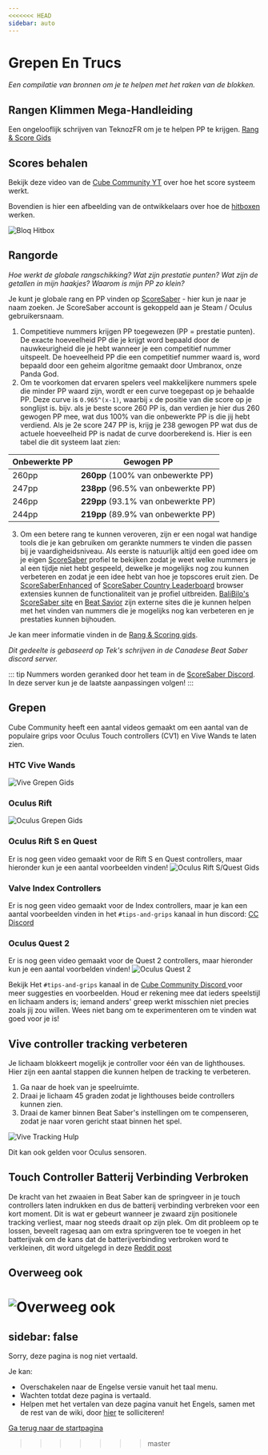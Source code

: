 ```yaml
---
<<<<<<< HEAD
sidebar: auto
---
```


# Grepen En Trucs
_Een compilatie van bronnen om je te helpen met het raken van de blokken._

## Rangen Klimmen Mega-Handleiding
Een ongelooflijk schrijven van TeknozFR om je te helpen PP te krijgen. [Rang & Score Gids](./ranking-guide)

## Scores behalen
Bekijk deze video van de [Cube Community YT](https://www.youtube.com/channel/UCdG9zS8jVcQIKl7plwWXUkg) over hoe het score systeem werkt.

<YouTube url='https://www.youtube.com/watch?v=rVbXCGddspA' />

Bovendien is hier een afbeelding van de ontwikkelaars over hoe de [hitboxen](https://twitter.com/Split82/status/979365834324889600) werken.

![Bloq Hitbox](~@images/mapping/hitbox-from-split.jpg)

## Rangorde
*Hoe werkt de globale rangschikking? Wat zijn prestatie punten? Wat zijn de getallen in mijn haakjes? Waarom is mijn PP zo klein?*

Je kunt je globale rang en PP vinden op [ScoreSaber](https://scoresaber.com/global) - hier kun je naar je naam zoeken. Je ScoreSaber account is gekoppeld aan je Steam / Oculus gebruikersnaam.

1. Competitieve nummers krijgen PP toegewezen (PP = prestatie punten). De exacte hoeveelheid PP die je krijgt word bepaald door de nauwkeurigheid die je hebt wanneer je een competitief nummer uitspeelt. De hoeveelheid PP die een competitief nummer waard is, word bepaald door een geheim algoritme gemaakt door Umbranox, onze Panda God.
2. Om te voorkomen dat ervaren spelers veel makkelijkere nummers spele die minder PP waard zijn, wordt er een curve toegepast op je behaalde PP. Deze curve is `0.965^(x-1)`, waarbij `x` de positie van die score op je songlijst is. bijv. als je beste score 260 PP is, dan verdien je hier dus 260 gewogen PP mee, wat dus 100% van die onbewerkte PP is die jij hebt verdiend. Als je 2e score 247 PP is, krijg je 238 gewogen PP wat dus de actuele hoeveelheid PP is nadat de curve doorberekend is. Hier is een tabel die dit systeem laat zien:

| Onbewerkte PP | Gewogen PP                           |
| ------------- | ------------------------------------ |
| 260pp         | **260pp** (100% van onbewerkte PP)   |
| 247pp         | **238pp** (96.5% van onbewerkte PP)  |
| 246pp         | **229pp** (93.1% van onbewerkte PP)  |
| 244pp         | **219pp**  (89.9% van onbewerkte PP) |

3. Om een betere rang te kunnen veroveren, zijn er een nogal wat handige tools die je kan gebruiken om gerankte nummers te vinden die passen bij je vaardigheidsniveau. Als eerste is natuurlijk altijd een goed idee om je eigen [ScoreSaber](https://scoresaber.com/global) profiel te bekijken zodat je weet welke nummers je al een tijdje niet hebt gespeeld, dewelke je mogelijks nog zou kunnen verbeteren en zodat je een idee hebt van hoe je topscores eruit zien. De [ScoreSaberEnhanced](https://github.com/Splamy/ScoreSaberEnhanced#readme) of [ScoreSaber Country Leaderboard](https://github.com/motzel/ScoreSaberCountryLeaderboard#readme) browser extensies kunnen de functionaliteit van je profiel uitbreiden. [BaliBilo's ScoreSaber site](https://scoresaber.balibalo.xyz/peepee) en [Beat Savior](https://www.beatsavior.io/) zijn externe sites die je kunnen helpen met het vinden van nummers die je mogelijks nog kan verbeteren en je prestaties kunnen bijhouden.

Je kan meer informatie vinden in de [Rang & Scoring gids](./ranking-guide.md).

*Dit gedeelte is gebaseerd op Tek's schrijven in de Canadese Beat Saber discord server.*

::: tip Nummers worden geranked door het team in de [ScoreSaber Discord](https://discord.gg/WpuDMwU). In deze server kun je de laatste aanpassingen volgen! :::

## Grepen
Cube Community heeft een aantal videos gemaakt om een aantal van de populaire grips voor Oculus Touch controllers (CV1) en Vive Wands te laten zien.

### HTC Vive Wands
<YouTube url='https://www.youtube.com/watch?v=G7x_wb7RrgU' />

![Vive Grepen Gids](~@images/grips-and-tricks/vive-grips-guide.jpg)

### Oculus Rift
<YouTube url='https://www.youtube.com/watch?v=XFt90q69aEA' />

![Oculus Grepen Gids](~@images/grips-and-tricks/oculus-grips-guide.jpg)

### Oculus Rift S en Quest
Er is nog geen video gemaakt voor de Rift S en Quest controllers, maar hieronder kun je een aantal voorbeelden vinden! ![Oculus Rift S/Quest Gids](~@images/grips-and-tricks/touch2-grips.jpg)

### Valve Index Controllers
Er is nog geen video gemaakt voor de Index controllers, maar je kan een aantal voorbeelden vinden in het `#tips-and-grips` kanaal in hun discord: [CC Discord](https://discord.gg/dwe8mbC)

### Oculus Quest 2
Er is nog geen video gemaakt voor de Quest 2 controllers, maar hieronder kun je een aantal voorbelden vinden! ![Oculus Quest 2](~@images/grips-and-tricks/touch3-grips.jpg)

Bekijk Het `#tips-and-grips` kanaal in de [Cube Community Discord ](https://discord.gg/dwe8mbC) voor meer suggesties en voorbeelden. Houd er rekening mee dat ieders speelstijl en lichaam anders is; iemand anders' greep werkt misschien niet precies zoals jij zou willen. Wees niet bang om te experimenteren om te vinden wat goed voor je is!

## Vive controller tracking verbeteren
Je lichaam blokkeert mogelijk je controller voor één van de lighthouses. Hier zijn een aantal stappen die kunnen helpen de tracking te verbeteren.

1. Ga naar de hoek van je speelruimte.
2. Draai je lichaam 45 graden zodat je lighthouses beide controllers kunnen zien.
3. Draai de kamer binnen Beat Saber's instellingen om te compenseren, zodat je naar voren gericht staat binnen het spel.

![Vive Tracking Hulp](~@images/grips-and-tricks/vive-tracking-help.gif)

Dit kan ook gelden voor Oculus sensoren.

## Touch Controller Batterij Verbinding Verbroken
De kracht van het zwaaien in Beat Saber kan de springveer in je touch controllers laten indrukken en dus de batterij verbinding verbreken voor een kort moment. Dit is wat er gebeurt wanneer je zwaard zijn positionele tracking verliest, maar nog steeds draait op zijn plek. Om dit probleem op te lossen, beveelt ragesaq aan om extra springveren toe te voegen in het batterijvak om de kans dat de batterijverbinding verbroken word te verkleinen, dit word uitgelegd in deze [Reddit post](https://www.reddit.com/r/oculus/comments/a2h7o4/psa_adding_an_additional_spring_to_the_battery/?st=JR9Q7OEZ&sh=a7a3d091)

## Overweeg ook
![Overweeg ook](~@images/grips-and-tricks/allow-adequate-room-around-you-during-game-play-put-on-27689465.png)
=======
sidebar: false
---

<!-- Disable header rule to hide page from search -->
<!-- markdownlint-disable MD041 -->
Sorry, deze pagina is nog niet vertaald.

Je kan:

* Overschakelen naar de Engelse versie vanuit het taal menu.
* Wachten totdat deze pagina is vertaald.
* Helpen met het vertalen van deze pagina vanuit het Engels, samen met de rest van de wiki, door [hier](https://forms.gle/e3BqA3poMjESARe76) te solliciteren!

[Ga terug naar de startpagina](/nl/)
>>>>>>> master
